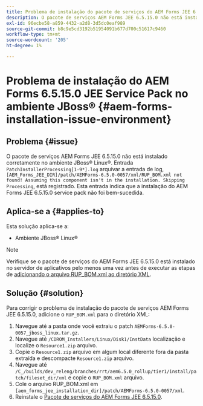 ```yaml
---
title: Problema de instalação do pacote de serviços do AEM Forms JEE 6.5.15.0 no ambiente JBoss® Linux®
description: O pacote de serviços AEM Forms JEE 6.5.15.0 não está instalado corretamente no ambiente JBoss® Linux®. As alterações de patch não são aplicadas ao servidor de aplicativos. Adicione o arquivo "RUP_BOM.xml" ao diretório XML.
exl-id: 96ecbe58-a859-4432-a2d8-3d5dc0eaf989
source-git-commit: b8c9e5cd3192b51954091b677d700c51617c9460
workflow-type: tm+mt
source-wordcount: '205'
ht-degree: 1%

---
```


# Problema de instalação do AEM Forms 6.5.15.0 JEE Service Pack no ambiente JBoss® {#aem-forms-installation-issue-environment}

## Problema {#issue}

O pacote de serviços AEM Forms JEE 6.5.15.0 não está instalado corretamente no ambiente JBoss® Linux®. Entrada `PatchInstallerProcessing[1-9*].log` arquivar a entrada de log, `[AEM_Forms_JEE_DIR]/patch/AEMForms-6.5.0-0057/xml/RUP_BOM.xml not found! Assuming this component isn't in the installation. Skipping Processing`, está registrado. Esta entrada indica que a instalação do AEM Forms JEE 6.5.15.0 service pack não foi bem-sucedida.

## Aplica-se a {#applies-to}

Esta solução aplica-se a:
* Ambiente JBoss® Linux®

>[!NOTE]
>
> Verifique se o pacote de serviços do AEM Forms JEE 6.5.15.0 está instalado no servidor de aplicativos pelo menos uma vez antes de executar as etapas de [adicionando o arquivo RUP_BOM.xml ao diretório XML](#solution-solution).

## Solução {#solution}

Para corrigir o problema de instalação do pacote de serviços AEM Forms JEE 6.5.15.0, adicione o `RUP_BOM.xml` para o diretório XML:
1. Navegue até a pasta onde você extraiu o patch `AEMForms-6.5.0-0057_jboss_linux.tar.gz`.
1. Navegue até `/CDROM_Installers/Linux/Disk1/InstData` localização e localize o `Resource1.zip` arquivo.
1. Copie o `Resource1.zip` arquivo em algum local diferente fora da pasta extraída e descompacte `Resource1.zip` arquivo.
1. Navegue até `/C_/builds/dev_releng/branches/rrt/aem6.5.0_rollup/tier1/install/patch/fileset_dir/xml` e copie o `RUP_BOM.xml` arquivo.
1. Cole o arquivo RUP_BOM.xml em `[aem_forms_jee_installation_dir]/patch/AEMForms-6.5.0-0057/xml`.
1. Reinstale o [Pacote de serviços do AEM Forms JEE 6.5.15.0](https://experienceleague.adobe.com/docs/experience-manager-release-information/aem-release-updates/forms-updates/aem-forms-releases.html).
